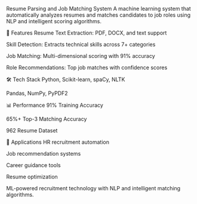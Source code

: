 Resume Parsing and Job Matching System
A machine learning system that automatically analyzes resumes and matches candidates to job roles using NLP and intelligent scoring algorithms.

🚀 Features
Resume Text Extraction: PDF, DOCX, and text support

Skill Detection: Extracts technical skills across 7+ categories

Job Matching: Multi-dimensional scoring with 91% accuracy

Role Recommendations: Top job matches with confidence scores

🛠️ Tech Stack
Python, Scikit-learn, spaCy, NLTK

Pandas, NumPy, PyPDF2

📊 Performance
91% Training Accuracy

65%+ Top-3 Matching Accuracy

962 Resume Dataset

🎯 Applications
HR recruitment automation

Job recommendation systems

Career guidance tools

Resume optimization

ML-powered recruitment technology with NLP and intelligent matching algorithms.
